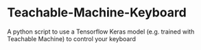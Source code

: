 # Teachable-Machine-Keyboard
A python script to use a Tensorflow Keras model (e.g. trained with Teachable Machine) to control your keyboard

